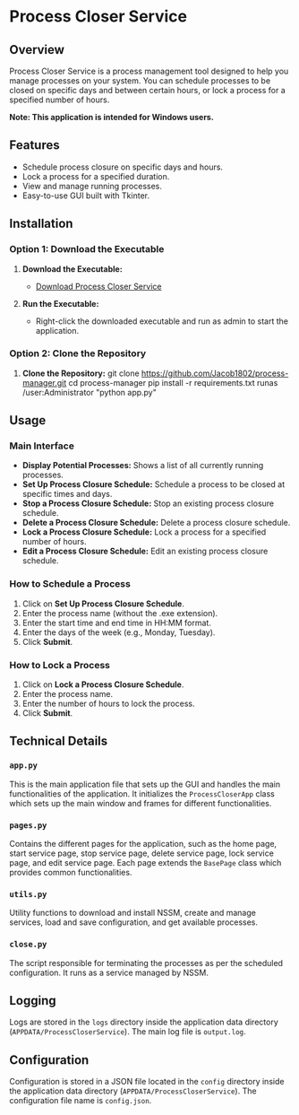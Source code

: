 # Process Closer Service

## Overview
Process Closer Service is a process management tool designed to help you manage processes on your system. You can schedule processes to be closed on specific days and between certain hours, or lock a process for a specified number of hours.

**Note: This application is intended for Windows users.**

## Features
- Schedule process closure on specific days and hours.
- Lock a process for a specified duration.
- View and manage running processes.
- Easy-to-use GUI built with Tkinter.

## Installation
### Option 1: Download the Executable
1. **Download the Executable:**
   - [Download Process Closer Service](https://github.com/Jacob1802/process-manager/releases/download/v1.0/ProcessCloserService.exe)

2. **Run the Executable:**
   - Right-click the downloaded executable and run as admin to start the application.

### Option 2: Clone the Repository
1. **Clone the Repository:**
   git clone https://github.com/Jacob1802/process-manager.git
   cd process-manager
   pip install -r requirements.txt
   runas /user:Administrator "python app.py"


## Usage
### Main Interface
- **Display Potential Processes:** Shows a list of all currently running processes.
- **Set Up Process Closure Schedule:** Schedule a process to be closed at specific times and days.
- **Stop a Process Closure Schedule:** Stop an existing process closure schedule.
- **Delete a Process Closure Schedule:** Delete a process closure schedule.
- **Lock a Process Closure Schedule:** Lock a process for a specified number of hours.
- **Edit a Process Closure Schedule:** Edit an existing process closure schedule.

### How to Schedule a Process
1. Click on **Set Up Process Closure Schedule**.
2. Enter the process name (without the .exe extension).
3. Enter the start time and end time in HH:MM format.
4. Enter the days of the week (e.g., Monday, Tuesday).
5. Click **Submit**.

### How to Lock a Process
1. Click on **Lock a Process Closure Schedule**.
2. Enter the process name.
3. Enter the number of hours to lock the process.
4. Click **Submit**.


## Technical Details
### `app.py`
This is the main application file that sets up the GUI and handles the main functionalities of the application. It initializes the `ProcessCloserApp` class which sets up the main window and frames for different functionalities.

### `pages.py`
Contains the different pages for the application, such as the home page, start service page, stop service page, delete service page, lock service page, and edit service page. Each page extends the `BasePage` class which provides common functionalities.

### `utils.py`
Utility functions to download and install NSSM, create and manage services, load and save configuration, and get available processes.

### `close.py`
The script responsible for terminating the processes as per the scheduled configuration. It runs as a service managed by NSSM.

## Logging
Logs are stored in the `logs` directory inside the application data directory (`APPDATA/ProcessCloserService`). The main log file is `output.log`.

## Configuration
Configuration is stored in a JSON file located in the `config` directory inside the application data directory (`APPDATA/ProcessCloserService`). The configuration file name is `config.json`.
